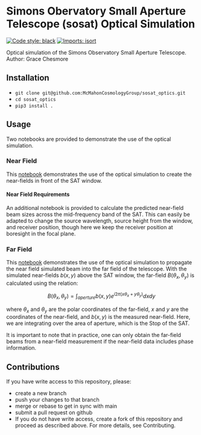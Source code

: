 # Simons Obervatory Small Aperture Telescope (sosat) Optical Simulation

[![Code style: black](https://img.shields.io/badge/code%20style-black-000000.svg)](https://github.com/psf/black) [![Imports: isort](https://img.shields.io/badge/%20imports-isort-%231674b1?style=flat&labelColor=ef8336)](https://pycqa.github.io/isort/)

Optical simulation of the Simons Observatory Small Aperture Telescope. <br />
Author: Grace Chesmore

## Installation
- ```git clone git@github.com:McMahonCosmologyGroup/sosat_optics.git```
- ```cd sosat_optics```
- ```pip3 install .```

## Usage
Two notebooks are provided to demonstrate the use of the optical simulation. <br />

### Near Field
This [notebook](https://github.com/McMahonCosmologyGroup/sosat_optics/blob/main/notebooks/sat_nearfield.ipynb) demonstrates the use of the optical simulation to create the near-fields in front of the SAT window. <br />
#### Near Field Requirements
An additional notebook is provided to calculate the predicted near-field beam sizes across the mid-frequency band of the SAT. This can easily be adapted to change the source wavelength, source height from the window, and receiver position, though here we keep the receiver position at boresight in the focal plane. <br />

### Far Field
This [notebook](https://github.com/McMahonCosmologyGroup/sosat_optics/blob/main/notebooks/sat_farfield.ipynb) demonstrates the use of the optical simulation to propagate the near field simulated beam into the far field of the telescope.  With the simulated near-fields $b(x,y)$ above the SAT window, the far-field $B(\theta_x,\theta_y)$ is calculated using the relation:

$$ B(\theta_x,\theta_y) = \int_{aperture} b(x,y)e^{i2\pi(x\theta_x + y\theta_y)} dx dy$$

where $\theta_x$ and $\theta_y$ are the polar coordinates of the far-field, $x$ and $y$ are the coordinates of the near-field, and $b(x,y)$ is the measured near-field.  Here, we are integrating over the area of aperture, which is the Stop of the SAT.

It is important to note that in practice, one can only obtain the far-field beams from a near-field measurement if the near-field data includes phase information.

## Contributions
If you have write access to this repository, please:
* create a new branch
* push your changes to that branch
* merge or rebase to get in sync with main
* submit a pull request on github
* If you do not have write access, create a fork of this repository and proceed as described above. For more details, see Contributing.
